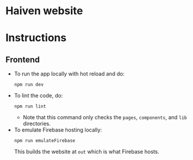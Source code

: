 # Haiven website

# Instructions

## Frontend

- To run the app locally with hot reload and do:
  ```{bash}
  npm run dev
  ```
- To lint the code, do:
  ```{bash}
  npm run lint
  ```
  - Note that this command only checks the `pages`, `components`, and `lib`
    directories.
- To emulate Firebase hosting locally:
  ```{bash}
  npm run emulateFirebase
  ```
  This builds the website at `out` which is what Firebase hosts.
